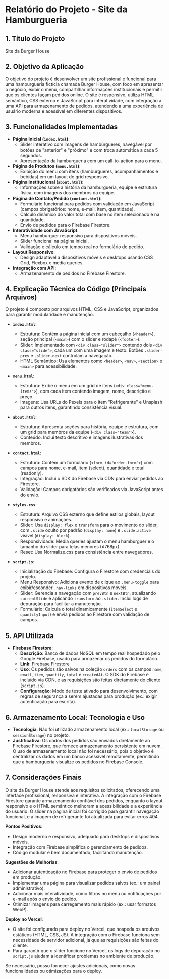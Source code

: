 # Relatório do Projeto - Site da Hamburgueria

## 1. Título do Projeto
Site da Burger House

## 2. Objetivo da Aplicação
O objetivo do projeto é desenvolver um site profissional e funcional para uma hamburgueria fictícia chamada Burger House, com foco em apresentar o negócio, exibir o menu, compartilhar informações institucionais e permitir que os clientes façam pedidos online. O site é responsivo, utiliza HTML semântico, CSS externo e JavaScript para interatividade, com integração a uma API para armazenamento de pedidos, atendendo a uma experiência de usuário moderna e acessível em diferentes dispositivos.

## 3. Funcionalidades Implementadas
- **Página Inicial (`index.html`)**:
  - Slider interativo com imagens de hambúrgueres, navegável por botões de "anterior" e "próximo" e com troca automática a cada 5 segundos.
  - Apresentação da hamburgueria com um call-to-action para o menu.
- **Página de Produtos (`menu.html`)**:
  - Exibição do menu com itens (hambúrgueres, acompanhamentos e bebidas) em um layout de grid responsivo.
- **Página Institucional (`about.html`)**:
  - Informações sobre a história da hamburgueria, equipe e estrutura física, com imagens dos membros da equipe.
- **Página de Contato/Pedido (`contact.html`)**:
  - Formulário funcional para pedidos com validação em JavaScript (campos obrigatórios: nome, e-mail, item, quantidade).
  - Cálculo dinâmico do valor total com base no item selecionado e na quantidade.
  - Envio de pedidos para o Firebase Firestore.
- **Interatividade com JavaScript**:
  - Menu hamburguer responsivo para dispositivos móveis.
  - Slider funcional na página inicial.
  - Validação e cálculo em tempo real no formulário de pedido.
- **Layout Responsivo**:
  - Design adaptável a dispositivos móveis e desktops usando CSS Grid, Flexbox e media queries.
- **Integração com API**:
  - Armazenamento de pedidos no Firebase Firestore.

## 4. Explicação Técnica do Código (Principais Arquivos)
O projeto é composto por arquivos HTML, CSS e JavaScript, organizados para garantir modularidade e manutenção.

- **`index.html`**:
  - Estrutura: Contém a página inicial com um cabeçalho (`<header>`), seção principal (`<main>`) com o slider e rodapé (`<footer>`).
  - Slider: Implementado com `<div class="slider">` contendo dois `<div class="slide">`, cada um com uma imagem e texto. Botões `.slider-prev` e `.slider-next` controlam a navegação.
  - HTML Semântico: Usa elementos como `<header>`, `<nav>`, `<section>` e `<main>` para acessibilidade.

- **`menu.html`**:
  - Estrutura: Exibe o menu em um grid de itens (`<div class="menu-items">`), com cada item contendo imagem, nome, descrição e preço.
  - Imagens: Usa URLs do Pexels para o item "Refrigerante" e Unsplash para outros itens, garantindo consistência visual.

- **`about.html`**:
  - Estrutura: Apresenta seções para história, equipe e estrutura, com um grid para membros da equipe (`<div class="team">`).
  - Conteúdo: Inclui texto descritivo e imagens ilustrativas dos membros.

- **`contact.html`**:
  - Estrutura: Contém um formulário (`<form id="order-form">`) com campos para nome, e-mail, item (select), quantidade e total (readonly).
  - Integração: Inclui o SDK do Firebase via CDN para enviar pedidos ao Firestore.
  - Validação: Campos obrigatórios são verificados via JavaScript antes do envio.

- **`styles.css`**:
  - Estrutura: Arquivo CSS externo que define estilos globais, layout responsivo e animações.
  - Slider: Usa `display: flex` e `transform` para o movimento do slider, com `.slide` oculto por padrão (`display: none`) e `.slide.active` visível (`display: block`).
  - Responsividade: Media queries ajustam o menu hamburguer e o tamanho do slider para telas menores (≤768px).
  - Reset: Usa Normalize.css para consistência entre navegadores.

- **`script.js`**:
  - Inicialização do Firebase: Configura o Firestore com credenciais do projeto.
  - Menu Responsivo: Adiciona evento de clique ao `.menu-toggle` para exibir/esconder `.nav-links` em dispositivos móveis.
  - Slider: Gerencia a navegação com `prevBtn` e `nextBtn`, atualizando `currentSlide` e aplicando `transform` ao `.slider`. Inclui logs de depuração para facilitar a manutenção.
  - Formulário: Calcula o total dinamicamente (`itemSelect` e `quantityInput`) e envia pedidos ao Firestore com validação de campos.

## 5. API Utilizada
- **Firebase Firestore**:
  - **Descrição**: Banco de dados NoSQL em tempo real hospedado pelo Google Firebase, usado para armazenar os pedidos do formulário.
  - **Link**: [Firebase Firestore](https://firebase.google.com/docs/firestore)
  - **Uso**: Os pedidos são salvos na coleção `orders` com os campos `name`, `email`, `item`, `quantity`, `total` e `createdAt`. O SDK do Firebase é incluído via CDN, e as requisições são feitas diretamente do cliente (`script.js`).
  - **Configuração**: Modo de teste ativado para desenvolvimento, com regras de segurança a serem ajustadas para produção (ex.: exigir autenticação para escrita).

## 6. Armazenamento Local: Tecnologia e Uso
- **Tecnologia**: Não foi utilizado armazenamento local (ex.: `localStorage` ou `sessionStorage`) no projeto.
- **Justificativa**: Os dados dos pedidos são enviados diretamente ao Firebase Firestore, que fornece armazenamento persistente em nuvem. O uso de armazenamento local não foi necessário, pois o objetivo é centralizar os dados em um banco acessível remotamente, permitindo que a hamburgueria visualize os pedidos no Firebase Console.

## 7. Considerações Finais
O site da Burger House atende aos requisitos solicitados, oferecendo uma interface profissional, responsiva e interativa. A integração com o Firebase Firestore garante armazenamento confiável dos pedidos, enquanto o layout responsivo e o HTML semântico melhoram a acessibilidade e a experiência do usuário. O slider na página inicial foi corrigido para garantir navegação funcional, e a imagem de refrigerante foi atualizada para evitar erros 404.

**Pontos Positivos**:
- Design moderno e responsivo, adequado para desktops e dispositivos móveis.
- Integração com Firebase simplifica o gerenciamento de pedidos.
- Código modular e bem documentado, facilitando manutenção.

**Sugestões de Melhorias**:
- Adicionar autenticação no Firebase para proteger o envio de pedidos em produção.
- Implementar uma página para visualizar pedidos salvos (ex.: um painel administrativo).
- Adicionar mais interatividade, como filtros no menu ou notificações por e-mail após o envio do pedido.
- Otimizar imagens para carregamento mais rápido (ex.: usar formatos WebP).

**Deploy no Vercel**:
- O site foi configurado para deploy no Vercel, que hospeda os arquivos estáticos (HTML, CSS, JS). A integração com o Firebase funciona sem necessidade de servidor adicional, já que as requisições são feitas do cliente.
- Para garantir que o slider funcione no Vercel, os logs de depuração no `script.js` ajudam a identificar problemas no ambiente de produção.

Se necessário, posso fornecer ajustes adicionais, como novas funcionalidades ou otimizações para o deploy.
